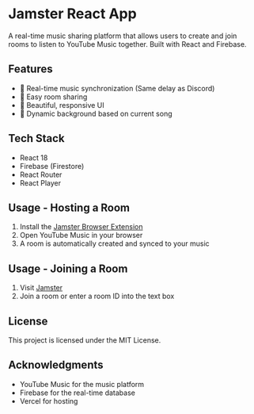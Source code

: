 # Jamster React App

A real-time music sharing platform that allows users to create and join rooms to listen to YouTube Music together. Built with React and Firebase.

## Features

- 🎵 Real-time music synchronization (Same delay as Discord)
- 🔗 Easy room sharing
- 🎨 Beautiful, responsive UI
- 🎨 Dynamic background based on current song

## Tech Stack

- React 18
- Firebase (Firestore)
- React Router
- React Player

## Usage - Hosting a Room

1. Install the [Jamster Browser Extension](#)
2. Open YouTube Music in your browser
3. A room is automatically created and synced to your music

## Usage - Joining a Room

1. Visit [Jamster](https://jamster.vercel.app)
2. Join a room or enter a room ID into the text box

## License

This project is licensed under the MIT License.

## Acknowledgments

- YouTube Music for the music platform
- Firebase for the real-time database
- Vercel for hosting

